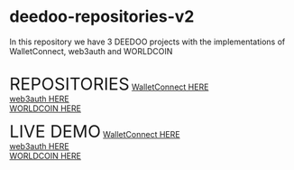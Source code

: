 # deedoo-repositories-v2
In this repository we have 3 DEEDOO projects with the implementations of WalletConnect, web3auth and WORLDCOIN
<br><br>

<label  style="font-size:30px">REPOSITORIES</label>
<a href="https://github.com/atilanoivan/deedoo">WalletConnect HERE</a>    
<a href="https://github.com/atilanoivan/deedoo_web3auth">web3auth HERE</a>    
<a href="https://github.com/atilanoivan/deedoo-worldcoin">WORLDCOIN HERE</a>
	
	
<label style="font-size:30px">LIVE DEMO</label>
<a href="https://master.d3l0wel6l674e4.amplifyapp.com/">WalletConnect HERE</a>    
<a href="https://master.d21zpxyibotfzc.amplifyapp.com/">web3auth HERE</a>    
<a href="https://master.d1i0m6on9961n2.amplifyapp.com/">WORLDCOIN HERE</a>
